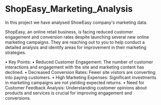 # ShopEasy_Marketing_Analysis

In this project we have analysed ShowEasy company's marketing data.

ShopEasy, an online retail business, is facing reduced customer engagement and conversion rates despite launching several
new online marketing campaigns. They are reaching out to you to help conduct a detailed analysis and identify areas for
improvement in their marketing strategies.

• Key Points:
• Reduced Customer Engagement: The number of customer interactions and engagement with the site and marketing content has
declined.
• Decreased Conversion Rates: Fewer site visitors are converting into paying customers.
• High Marketing Expenses: Significant investments in marketing campaigns are not yielding expected returns.
• Need for Customer Feedback Analysis: Understanding customer opinions about products and services is crucial for improving
engagement and conversions.

